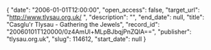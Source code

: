 {
  "date": "2006-01-01T12:00:00", 
  "open_access": false, 
  "target_url": "http://www.tlysau.org.uk/ ", 
  "description": "", 
  "end_date": null, 
  "title": "Casglu'r Tlysau - Gathering the Jewels", 
  "record_id": "20060101T120000/0z4AmUl+MLpBJbqjPnZQlA==", 
  "publisher": "tlysau.org.uk", 
  "slug": 114612, 
  "start_date": null
}

